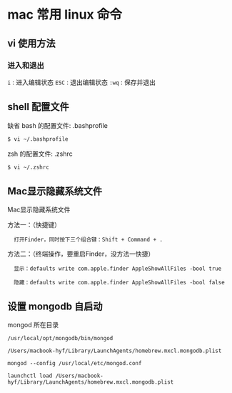 # mac 常用 linux 命令

## vi 使用方法

### 进入和退出

`i` : 进入编辑状态
`ESC` : 退出编辑状态
`:wq` : 保存并退出


## shell 配置文件

缺省 bash 的配置文件: .bashprofile

```bash
$ vi ~/.bashprofile
```

zsh 的配置文件: .zshrc

```bash
$ vi ~/.zshrc
```


## Mac显示隐藏系统文件

Mac显示隐藏系统文件

方法一：（快捷键）

      打开Finder，同时按下三个组合键：Shift + Command + . 

方法二：（终端操作，要重启Finder，没方法一快捷）

      显示：defaults write com.apple.finder AppleShowAllFiles -bool true 

      隐藏：defaults write com.apple.finder AppleShowAllFiles -bool false

## 设置 mongodb 自启动

mongod 所在目录

`/usr/local/opt/mongodb/bin/mongod`

`/Users/macbook-hyf/Library/LaunchAgents/homebrew.mxcl.mongodb.plist`

```
mongod --config /usr/local/etc/mongod.conf 

launchctl load /Users/macbook-hyf/Library/LaunchAgents/homebrew.mxcl.mongodb.plist

```